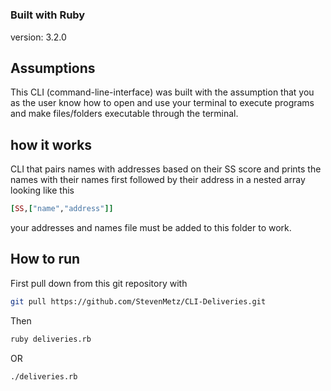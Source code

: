 # <CLI-Deliveries>

### Built with Ruby

version: 3.2.0

## Assumptions

This CLI (command-line-interface) was built with the assumption that you as the user know how to open and use your terminal to execute programs and make files/folders executable through the terminal.

## how it works

CLI that pairs names with addresses based on their SS score and prints the names with their names first followed by their address in a nested array looking like this

```ruby
[SS,["name","address"]]
```

your addresses and names file must be added to this folder to work.

## How to run

First pull down from this git repository with

```bash
git pull https://github.com/StevenMetz/CLI-Deliveries.git
```

Then

```bash
ruby deliveries.rb
```

OR

```bash
./deliveries.rb
```
